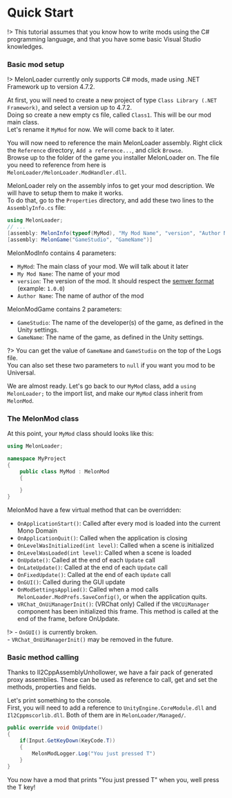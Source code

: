 # Quick Start

!> This tutorial assumes that you know how to write mods using the C# programming language, and that you have some basic Visual Studio knowledges.

### Basic mod setup

!> MelonLoader currently only supports C# mods, made using .NET Framework up to version 4.7.2.

At first, you will need to create a new project of type `Class Library (.NET Framework)`, and select a version up to 4.7.2.<br>
Doing so create a new empty cs file, called `Class1`. This will be our mod main class.<br>
Let's rename it `MyMod` for now. We will come back to it later.

You will now need to reference the main MelonLoader assembly. Right click the `Reference` directory, `Add a reference...`, and click `Browse`.<br/>
Browse up to the folder of the game you installer MelonLoader on. The file you need to reference from here is `MelonLoader/MelonLoader.ModHandler.dll`.

MelonLoader rely on the assembly infos to get your mod description. We will have to setup them to make it works.<br>
To do that, go to the `Properties` directory, and add these two lines to the `AssemblyInfo.cs` file:
```cs
using MelonLoader;
// ...
[assembly: MelonInfo(typeof(MyMod), "My Mod Name", "version", "Author Name")]
[assembly: MelonGame("GameStudio", "GameName")]
```
MelonModInfo contains 4 parameters:
- `MyMod`: The main class of your mod. We will talk about it later
- `My Mod Name`: The name of your mod
- `version`: The version of the mod. It should respect the [semver format](https://semver.org/) (example: `1.0.0`)
- `Author Name`: The name of author of the mod

MelonModGame contains 2 parameters:
- `GameStudio`: The name of the developer(s) of the game, as defined in the Unity settings.
- `GameName`: The name of the game, as defined in the Unity settings.

?> You can get the value of `GameName` and `GameStudio` on the top of the Logs file.<br/>You can also set these two parameters to `null` if you want you mod to be Universal.

We are almost ready. Let's go back to our `MyMod` class, add a `using MelonLoader;` to the import list, and make our `MyMod` class inherit from `MelonMod`.

### The MelonMod class

At this point, your `MyMod` class should looks like this:
```cs
using MelonLoader;

namespace MyProject
{
    public class MyMod : MelonMod
    {

    }
}
```

MelonMod have a few virtual method that can be overridden:
 - `OnApplicationStart()`: Called after every mod is loaded into the current Mono Domain
 - `OnApplicationQuit()`: Called when the application is closing
 - `OnLevelWasInitialized(int level)`: Called when a scene is initialized
 - `OnLevelWasLoaded(int level)`: Called when a scene is loaded
 - `OnUpdate()`: Called at the end of each `Update` call
 - `OnLateUpdate()`: Called at the end of each `Update` call
 - `OnFixedUpdate()`: Called at the end of each `Update` call
 - `OnGUI()`: Called during the GUI update
 - `OnModSettingsApplied()`: Called when a mod calls `MelonLoader.ModPrefs.SaveConfig()`, or when the application quits.
 - `VRChat_OnUiManagerInit()`: (VRChat only) Called if the `VRCUiManager` component has been initialized this frame. This method is called at the end of the frame, before OnUpdate.

!> - `OnGUI()` is currently broken.<br/> - `VRChat_OnUiManagerInit()` may be removed in the future.


### Basic method calling

Thanks to Il2CppAssemblyUnhollower, we have a fair pack of generated proxy assemblies. These can be used as reference to call, get and set the methods, properties and fields.

Let's print something to the console.<br>
First, you will need to add a reference to `UnityEngine.CoreModule.dll` and `Il2Cppmscorlib.dll`. Both of them are in `MelonLoader/Managed/`.

```cs
public override void OnUpdate()
{
    if(Input.GetKeyDown(KeyCode.T))
    {
        MelonModLogger.Log("You just pressed T")
    }
}
```

You now have a mod that prints "You just pressed T" when you, well press the T key!
